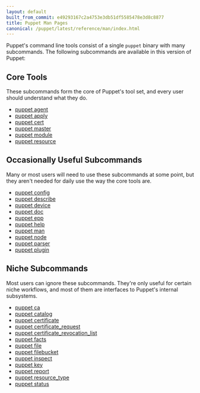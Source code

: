 ```yaml
---
layout: default
built_from_commit: e49293167c2a4753e3db51df5585478e3d8c8877
title: Puppet Man Pages
canonical: /puppet/latest/reference/man/index.html
---
```




Puppet's command line tools consist of a single `puppet` binary with many subcommands. The following subcommands are available in this version of Puppet:

Core Tools
-----

These subcommands form the core of Puppet's tool set, and every user should understand what they do.

- [puppet agent](./agent.html)
- [puppet apply](./apply.html)
- [puppet cert](./cert.html)
- [puppet master](./master.html)
- [puppet module](./module.html)
- [puppet resource](./resource.html)


Occasionally Useful Subcommands
-----

Many or most users will need to use these subcommands at some point, but they aren't needed for daily use the way the core tools are.

- [puppet config](./config.html)
- [puppet describe](./describe.html)
- [puppet device](./device.html)
- [puppet doc](./doc.html)
- [puppet epp](./epp.html)
- [puppet help](./help.html)
- [puppet man](./man.html)
- [puppet node](./node.html)
- [puppet parser](./parser.html)
- [puppet plugin](./plugin.html)


Niche Subcommands
-----

Most users can ignore these subcommands. They're only useful for certain niche workflows, and most of them are interfaces to Puppet's internal subsystems.

- [puppet ca](./ca.html)
- [puppet catalog](./catalog.html)
- [puppet certificate](./certificate.html)
- [puppet certificate_request](./certificate_request.html)
- [puppet certificate_revocation_list](./certificate_revocation_list.html)
- [puppet facts](./facts.html)
- [puppet file](./file.html)
- [puppet filebucket](./filebucket.html)
- [puppet inspect](./inspect.html)
- [puppet key](./key.html)
- [puppet report](./report.html)
- [puppet resource_type](./resource_type.html)
- [puppet status](./status.html)


